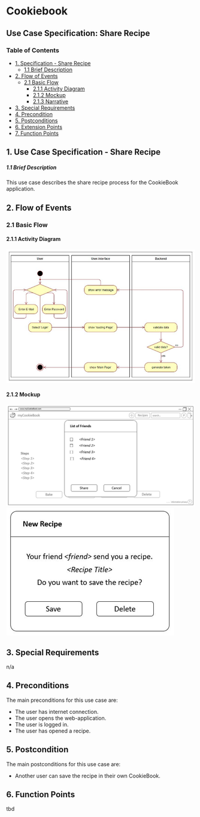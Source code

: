 # Cookiebook
## Use Case Specification: Share Recipe
### Table of Contents
- [1. Specification - Share Recipe](#1-specification-ShareRecipe)
    - [1.1 Brief Description](#11-brief-description)
- [2. Flow of Events](#2-flow-of-events)
    - [2.1 Basic Flow](#21-basic-flow)
        - [2.1.1 Activity Diagram](#211-activity-diagram)
        - [2.1.2 Mockup](#212-mockup)
        - [2.1.3 Narrative](#213-narrative)
- [3. Special Requirements](#3-special-requirements)
- [4. Precondition](#4-preconditions)  
- [5. Postconditions](#5-postconditions)
- [6. Extension Points](#6-extension-points)
- [7. Function Points](#7-function-points)

## 1. Use Case Specification - Share Recipe
##### 1.1 Brief Description
This use case describes the share recipe process for the CookieBook application.

## 2. Flow of Events
### 2.1 Basic Flow
#### 2.1.1 Activity Diagram
![Activity Diagram](images/UCD_Login.JPG)
#### 2.1.2 Mockup
![MockUp_ShareView](images/ShareRecipePage.JPG)
![MockUp_GetView](images/ShareRecipePopUp.JPG)
## 3. Special Requirements
n/a
## 4. Preconditions
The main preconditions for this use case are:
- The user has internet connection.
- The user opens the web-application.
- The user is logged in.
- The user has opened a recipe.
## 5. Postcondition
The main postconditions for this use case are:
 - Another user can save the recipe in their own CookieBook.
## 6. Function Points
tbd                                                                                                                                                        
